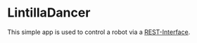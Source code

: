 LintillaDancer
==============

This simple app is used to control a robot via a [REST-Interface](https://github.com/ERNICommunity/lintilla-embedded/wiki/REST%20API).
